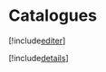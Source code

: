 # Catalogues

[!include[editer](catalogues.editer.autogen.md)]

[!include[details](catalogues.details.autogen.md)]

















































































































